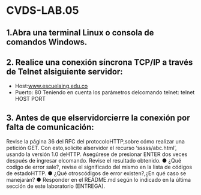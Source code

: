 # CVDS-LAB.05
## 1.Abra una terminal Linux o consola de comandos Windows.
## 2. Realice una conexión síncrona TCP/IP a través de Telnet alsiguiente servidor:
* Host:www.escuelaing.edu.co
* Puerto: 80
Teniendo en cuenta los parámetros delcomando telnet:
telnet HOST PORT
## 3. Antes de que elservidorcierre la conexión por falta de comunicación:
Revise la página 36 del RFC del protocoloHTTP,sobre cómo realizar una petición GET.
Con esto,solicite alservidor el recurso ‘sssss/abc.html’, usando la versión 1.0 deHTTP.
Asegúrese de presionar ENTER dos veces después de ingresar elcomando.
Revise el resultado obtenido.
● ¿Qué codigo de error sale?, revise el significado del mismo en la lista de códigos de estadoHTTP.
● ¿Qué otroscódigos de error existen?,¿En qué caso se manejarán?
● Responder en el README.md según lo indicado en la última sección de este laboratorio (ENTREGA).
